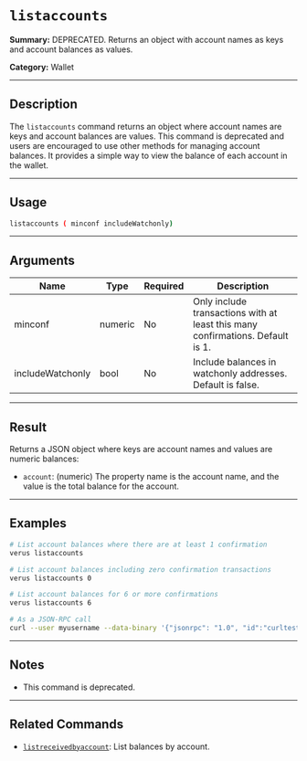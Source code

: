 # `listaccounts`

**Summary:**
DEPRECATED. Returns an object with account names as keys and account balances as values.

**Category:**
Wallet

---

## Description
The `listaccounts` command returns an object where account names are keys and account balances are values. This command is deprecated and users are encouraged to use other methods for managing account balances. It provides a simple way to view the balance of each account in the wallet.

---

## Usage
```bash
listaccounts ( minconf includeWatchonly)
```

---

## Arguments
| Name             | Type    | Required | Description                                                                 |
|------------------|---------|----------|-----------------------------------------------------------------------------|
| minconf          | numeric | No       | Only include transactions with at least this many confirmations. Default is 1. |
| includeWatchonly | bool    | No       | Include balances in watchonly addresses. Default is false.                  |

---

## Result
Returns a JSON object where keys are account names and values are numeric balances:
- `account`: (numeric) The property name is the account name, and the value is the total balance for the account.

---

## Examples
```bash
# List account balances where there are at least 1 confirmation
verus listaccounts

# List account balances including zero confirmation transactions
verus listaccounts 0

# List account balances for 6 or more confirmations
verus listaccounts 6

# As a JSON-RPC call
curl --user myusername --data-binary '{"jsonrpc": "1.0", "id":"curltest", "method": "listaccounts", "params": [6] }' -H 'content-type: text/plain;' http://127.0.0.1:27486/
```

---

## Notes
- This command is deprecated.

---

## Related Commands
- [`listreceivedbyaccount`](./listreceivedbyaccount.md): List balances by account. 